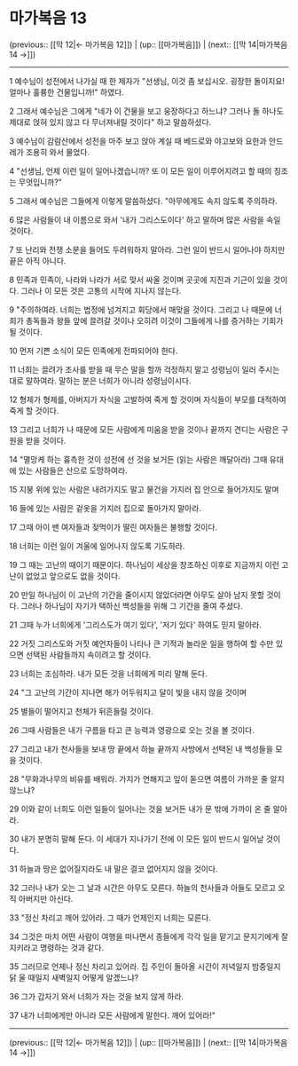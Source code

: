 # 마가복음 13

(previous:: [[막 12|← 마가복음 12]]) | (up:: [[마가복음]]) | (next:: [[막 14|마가복음 14 →]])

***




1 
예수님이 성전에서 나가실 때 한 제자가 "선생님, 이것 좀 보십시오. 굉장한 돌이지요! 얼마나 훌륭한 건물입니까!" 하였다. 



2 
그래서 예수님은 그에게 "네가 이 건물을 보고 웅장하다고 하느냐? 그러나 돌 하나도 제대로 얹혀 있지 않고 다 무너져내릴 것이다" 하고 말씀하셨다. 



3 
예수님이 감람산에서 성전을 마주 보고 앉아 계실 때 베드로와 야고보와 요한과 안드레가 조용히 와서 물었다. 



4 
"선생님, 언제 이런 일이 일어나겠습니까? 또 이 모든 일이 이루어지려고 할 때의 징조는 무엇입니까?" 



5 
그래서 예수님은 그들에게 이렇게 말씀하셨다. "아무에게도 속지 않도록 주의하라. 



6 
많은 사람들이 내 이름으로 와서 '내가 그리스도이다' 하고 말하며 많은 사람을 속일 것이다. 



7 
또 난리와 전쟁 소문을 들어도 두려워하지 말아라. 그런 일이 반드시 일어나야 하지만 끝은 아직 아니다. 



8 
민족과 민족이, 나라와 나라가 서로 맞서 싸울 것이며 곳곳에 지진과 기근이 있을 것이다. 그러나 이 모든 것은 고통의 시작에 지나지 않는다. 



9 
"주의하여라. 너희는 법정에 넘겨지고 회당에서 매맞을 것이다. 그리고 나 때문에 너희가 총독들과 왕들 앞에 끌려갈 것이나 오히려 이것이 그들에게 나를 증거하는 기회가 될 것이다. 



10 
먼저 기쁜 소식이 모든 민족에게 전파되어야 한다. 



11 
너희는 끌려가 조사를 받을 때 무슨 말을 할까 걱정하지 말고 성령님이 일러 주시는 대로 말하여라. 말하는 분은 너희가 아니라 성령님이시다. 



12 
형제가 형제를, 아버지가 자식을 고발하여 죽게 할 것이며 자식들이 부모를 대적하여 죽게 할 것이다. 



13 
그리고 너희가 나 때문에 모든 사람에게 미움을 받을 것이나 끝까지 견디는 사람은 구원을 받을 것이다. 



14 
"멸망케 하는 흉측한 것이 성전에 선 것을 보거든 (읽는 사람은 깨달아라) 그때 유대에 있는 사람들은 산으로 도망하여라. 



15 
지붕 위에 있는 사람은 내려가지도 말고 물건을 가지러 집 안으로 들어가지도 말며 



16 
들에 있는 사람은 겉옷을 가지러 집으로 돌아가지 말아라. 



17 
그때 아이 밴 여자들과 젖먹이가 딸린 여자들은 불행할 것이다. 



18 
너희는 이런 일이 겨울에 일어나지 않도록 기도하라. 



19 
그 때는 고난의 때이기 때문이다. 하나님이 세상을 창조하신 이후로 지금까지 이런 고난이 없었고 앞으로도 없을 것이다. 



20 
만일 하나님이 이 고난의 기간을 줄이시지 않았더라면 아무도 살아 남지 못할 것이다. 그러나 하나님이 자기가 택하신 백성들을 위해 그 기간을 줄여 주셨다. 



21 
그때 누가 너희에게 '그리스도가 여기 있다', '저기 있다' 하여도 믿지 말아라. 



22 
거짓 그리스도와 거짓 예언자들이 나타나 큰 기적과 놀라운 일을 행하여 할 수만 있으면 선택된 사람들까지 속이려고 할 것이다. 



23 
너희는 조심하라. 내가 모든 것을 너희에게 미리 말해 둔다. 



24 
"그 고난의 기간이 지나면 해가 어두워지고 달이 빛을 내지 않을 것이며 



25 
별들이 떨어지고 천체가 뒤흔들릴 것이다. 



26 
그때 사람들은 내가 구름을 타고 큰 능력과 영광으로 오는 것을 볼 것이다. 



27 
그리고 내가 천사들을 보내 땅 끝에서 하늘 끝까지 사방에서 선택된 내 백성들을 모을 것이다. 



28 
"무화과나무의 비유를 배워라. 가지가 연해지고 잎이 돋으면 여름이 가까운 줄 알지 않느냐? 



29 
이와 같이 너희도 이런 일들이 일어나는 것을 보거든 내가 문 밖에 가까이 온 줄 알아라. 



30 
내가 분명히 말해 둔다. 이 세대가 지나가기 전에 이 모든 일이 반드시 일어날 것이다. 



31 
하늘과 땅은 없어질지라도 내 말은 결코 없어지지 않을 것이다. 



32 
그러나 내가 오는 그 날과 시간은 아무도 모른다. 하늘의 천사들과 아들도 모르고 오직 아버지만 아신다. 



33 
"정신 차리고 깨어 있어라. 그 때가 언제인지 너희는 모른다. 



34 
그것은 마치 어떤 사람이 여행을 떠나면서 종들에게 각각 일을 맡기고 문지기에게 잘 지키라고 명령하는 것과 같다. 



35 
그러므로 언제나 정신 차리고 있어라. 집 주인이 돌아올 시간이 저녁일지 밤중일지 닭 울 때일지 새벽일지 어떻게 알겠느냐? 



36 
그가 갑자기 와서 너희가 자는 것을 보지 않게 하라. 



37 
내가 너희에게만 아니라 모든 사람에게 말한다. 깨어 있어라!"

***

(previous:: [[막 12|← 마가복음 12]]) | (up:: [[마가복음]]) | (next:: [[막 14|마가복음 14 →]])
